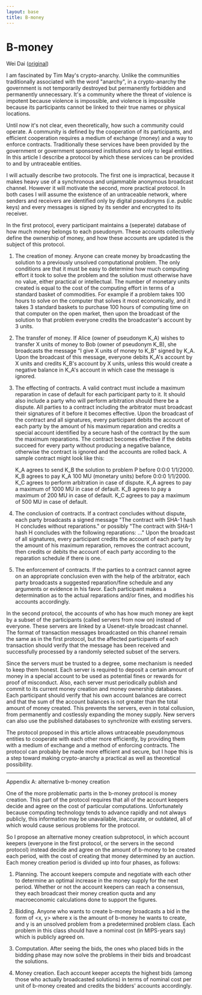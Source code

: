 ```yaml
---
layout: base
title: B-money
---
```


# B-money
Wei Dai ([original](b-money.txt))

I am fascinated by Tim May's crypto-anarchy. Unlike the communities
traditionally associated with the word "anarchy", in a crypto-anarchy the
government is not temporarily destroyed but permanently forbidden and
permanently unnecessary. It's a community where the threat of violence is
impotent because violence is impossible, and violence is impossible
because its participants cannot be linked to their true names or physical
locations.

Until now it's not clear, even theoretically, how such a community could
operate. A community is defined by the cooperation of its participants,
and efficient cooperation requires a medium of exchange (money) and a way
to enforce contracts. Traditionally these services have been provided by
the government or government sponsored institutions and only to legal
entities. In this article I describe a protocol by which these services
can be provided to and by untraceable entities.

I will actually describe two protocols. The first one is impractical,
because it makes heavy use of a synchronous and unjammable anonymous
broadcast channel. However it will motivate the second, more practical
protocol. In both cases I will assume the existence of an untraceable
network, where senders and receivers are identified only by digital
pseudonyms (i.e. public keys) and every messages is signed by its sender
and encrypted to its receiver.

In the first protocol, every participant maintains a (seperate) database
of how much money belongs to each pseudonym. These accounts collectively
define the ownership of money, and how these accounts are updated is the
subject of this protocol.

1.  The creation of money. Anyone can create money by broadcasting the
    solution to a previously unsolved computational problem. The only
    conditions are that it must be easy to determine how much computing effort
    it took to solve the problem and the solution must otherwise have no
    value, either practical or intellectual. The number of monetary units
    created is equal to the cost of the computing effort in terms of a
    standard basket of commodities. For example if a problem takes 100 hours
    to solve on the computer that solves it most economically, and it takes 3
    standard baskets to purchase 100 hours of computing time on that computer
    on the open market, then upon the broadcast of the solution to that
    problem everyone credits the broadcaster's account by 3 units.

2.  The transfer of money. If Alice (owner of pseudonym K_A) wishes to
    transfer X units of money to Bob (owner of pseudonym K_B), she broadcasts
    the message "I give X units of money to K_B" signed by K_A. Upon the
    broadcast of this message, everyone debits K_A's account by X units and
    credits K_B's account by X units, unless this would create a negative
    balance in K_A's account in which case the message is ignored.

3.  The effecting of contracts. A valid contract must include a maximum
    reparation in case of default for each participant party to it. It should
    also include a party who will perform arbitration should there be a
    dispute. All parties to a contract including the arbitrator must broadcast
    their signatures of it before it becomes effective. Upon the broadcast of
    the contract and all signatures, every participant debits the account of
    each party by the amount of his maximum reparation and credits a special
    account identified by a secure hash of the contract by the sum the maximum
    reparations. The contract becomes effective if the debits succeed for
    every party without producing a negative balance, otherwise the contract
    is ignored and the accounts are rolled back. A sample contract might look
    like this:

    K_A agrees to send K_B the solution to problem P before 0:0:0 1/1/2000.
    K_B agrees to pay K_A 100 MU (monetary units) before 0:0:0 1/1/2000. K_C
    agrees to perform arbitration in case of dispute. K_A agrees to pay a
    maximum of 1000 MU in case of default. K_B agrees to pay a maximum of 200
    MU in case of default. K_C agrees to pay a maximum of 500 MU in case of
    default.

4.  The conclusion of contracts. If a contract concludes without dispute,
    each party broadcasts a signed message "The contract with SHA-1 hash H
    concludes without reparations." or possibly "The contract with SHA-1 hash
    H concludes with the following reparations: ..." Upon the broadcast of all
    signatures, every participant credits the account of each party by the
    amount of his maximum reparation, removes the contract account, then
    credits or debits the account of each party according to the reparation
    schedule if there is one.

5.  The enforcement of contracts. If the parties to a contract cannot agree
    on an appropriate conclusion even with the help of the arbitrator, each
    party broadcasts a suggested reparation/fine schedule and any arguments or
    evidence in his favor. Each participant makes a determination as to the
    actual reparations and/or fines, and modifies his accounts accordingly.

In the second protocol, the accounts of who has how much money are kept by
a subset of the participants (called servers from now on) instead of
everyone. These servers are linked by a Usenet-style broadcast channel.
The format of transaction messages broadcasted on this channel remain the
same as in the first protocol, but the affected participants of each
transaction should verify that the message has been received and
successfully processed by a randomly selected subset of the servers.

Since the servers must be trusted to a degree, some mechanism is needed to
keep them honest. Each server is required to deposit a certain amount of
money in a special account to be used as potential fines or rewards for
proof of misconduct. Also, each server must periodically publish and
commit to its current money creation and money ownership databases. Each
participant should verify that his own account balances are correct and
that the sum of the account balances is not greater than the total amount
of money created. This prevents the servers, even in total collusion, from
permanently and costlessly expanding the money supply. New servers can
also use the published databases to synchronize with existing servers.

The protocol proposed in this article allows untraceable pseudonymous
entities to cooperate with each other more efficiently, by providing them
with a medium of exchange and a method of enforcing contracts. The
protocol can probably be made more efficient and secure, but I hope this
is a step toward making crypto-anarchy a practical as well as theoretical
possibility.

-------

Appendix A: alternative b-money creation

One of the more problematic parts in the b-money protocol is money
creation. This part of the protocol requires that all of the account
keepers decide and agree on the cost of particular computations.
Unfortunately because computing technology tends to advance rapidly and
not always publicly, this information may be unavailable, inaccurate, or
outdated, all of which would cause serious problems for the protocol.

So I propose an alternative money creation subprotocol, in which account
keepers (everyone in the first protocol, or the servers in the second
protocol) instead decide and agree on the amount of b-money to be created
each period, with the cost of creating that money determined by an
auction. Each money creation period is divided up into four phases, as
follows:

1.  Planning. The account keepers compute and negotiate with each other to
    determine an optimal increase in the money supply for the next period. 
    Whether or not the account keepers can reach a consensus, they each
    broadcast their money creation quota and any macroeconomic calculations
    done to support the figures. 

2.  Bidding. Anyone who wants to create b-money broadcasts a bid in the
    form of <x, y> where x is the amount of b-money he wants to create, and y
    is an unsolved problem from a predetermined problem class. Each problem in
    this class should have a nominal cost (in MIPS-years say) which is
    publicly agreed on.

3.  Computation. After seeing the bids, the ones who placed bids in the
    bidding phase may now solve the problems in their bids and broadcast the
    solutions.

4.  Money creation. Each account keeper accepts the highest bids (among
    those who actually broadcasted solutions) in terms of nominal cost per
    unit of b-money created and credits the bidders' accounts accordingly.
